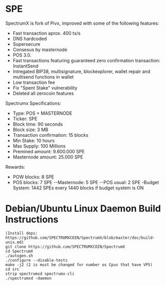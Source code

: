 # SPE

SpectrumX is fork of Pivx, improved with some of the following features: 

- Fast transaction aprox. 400 tx/s 
- DNS hardcoded 
- Supersecure
- Consesus by masternode 
- POS 3.0.
- Fast transactions featuring guaranteed zero confirmation transaction: InstantSend 
- Intregated BIP38, multisignature, blockexplorer, wallet repair and multisend functions in wallet
- Low transaction fee
- Fix "Spent Stake" vulnerability
- Deleted all zerocoin features


Spectrumx Specifications:

- Type: POS + MASTERNODE
- Ticker: SPE
- Block time: 90 seconds
- Block size: 3 MB
- Transaction confirmation: 15 blocks
- Min Stake: 10 hours
- Max Supply: 100 Millions
- Premined amount: 9.600.000 SPE 
- Masternode amount: 25.000 SPE

Rewards:

- POW blocks: 8 SPE
- POS blocks: 7 SPE
--Masternode: 5 SPE
--POS usual: 2 SPE
-Budget System: 1442 SPEs every 1440 blocks if budget system is ON 

# Debian/Ubuntu Linux Daemon Build Instructions

```
(Install deps: https://github.com/SPECTRUMXCOIN/SpectrumX/blob/master/doc/build-unix.md)
git clone https://github.com/SPECTRUMXCOIN/SpectrumX
cd SpectrumX
./autogen.sh
./configure --disable-tests
make -j2 (2 is must be changed for number os Cpus that have VPS)
cd src
strip spectrumxd spectrumx-cli
./spectrumxd -daemon
